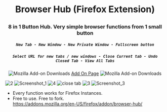 # <p align="center"> Browser Hub (Firefox Extension)</p>
### <p align="center">8 in 1 Button Hub. Very simple browser functions from 1 small button</p>
##### <p align="center">`New Tab - New Window - New Private Window - Fullscreen button`</p>
##### <p align="center">`Select URL for new tabs / new windows - Close Current tab - Undo Closed Tab - View All Tabs`</p>
<div align="center">
  
![Mozilla Add-on Downloads](https://img.shields.io/amo/dw/browserhub%40soulhotel.net)
[Add On Page](https://addons.mozilla.org/en-US/firefox/addon/browser-hub/)
![Mozilla Add-on Downloads](https://img.shields.io/amo/dw/minmaxclose%40soulhotel.net)
</div>

![2](https://github.com/soulhotel/BrowserHub-Firefox-Extension-/assets/155501797/712fe893-fdc9-4767-84b9-bf676e12f3f7)
![Screenshot_1](https://github.com/soulhotel/BrowserHub-Firefox-Extension-/assets/155501797/b50c2418-7518-47e5-90b5-80ce23a10a57)
![4](https://github.com/soulhotel/BrowserHub-Firefox-Extension-/assets/155501797/deaae4dc-ddfe-40e8-8e9e-98ece3504cfa)
![close tab](https://github.com/soulhotel/BrowserHub-Firefox-Extension-/assets/155501797/34dd1b75-a3c8-4ec2-9b3e-9af89eb1dd75)
![3](https://github.com/soulhotel/BrowserHub-Firefox-Extension-/assets/155501797/5d8a3d63-c5b9-4217-a894-5319ff8d5e40)
![Screenshot_3](https://github.com/soulhotel/BrowserHub-Firefox-Extension-/assets/155501797/58b822eb-a0f5-4852-9c24-c43b4cfb03f4)

- Every function works for Firefox Instances.<br>
- Free to use. Free to fork.<br>
https://addons.mozilla.org/en-US/firefox/addon/browser-hub/
